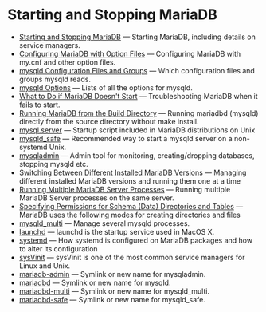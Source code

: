 # Starting and Stopping MariaDB

- [Starting and Stopping MariaDB](/mariadb-administration/getting-installing-and-upgrading-mariadb/starting-and-stopping-mariadb/starting-and-stopping-mariadb-automatically/) — Starting MariaDB, including details on service managers.
- [Configuring MariaDB with Option Files](/mariadb-administration/getting-installing-and-upgrading-mariadb/configuring-mariadb-with-option-files/) — Configuring MariaDB with my.cnf and other option files.
- [mysqld Configuration Files and Groups](/mariadb-administration/getting-installing-and-upgrading-mariadb/mysqld-configuration-files-and-groups/) — Which configuration files and groups mysqld reads.
- [mysqld Options](/mariadb-administration/getting-installing-and-upgrading-mariadb/starting-and-stopping-mariadb/mysqld-options/) — Lists of all the options for mysqld.
- [What to Do if MariaDB Doesn't Start](/mariadb-administration/getting-installing-and-upgrading-mariadb/starting-and-stopping-mariadb/what-to-do-if-mariadb-doesnt-start/) — Troubleshooting MariaDB when it fails to start.
- [Running MariaDB from the Build Directory](/mariadb-administration/getting-installing-and-upgrading-mariadb/starting-and-stopping-mariadb/running-mariadb-from-the-build-directory/) — Running mariadbd (mysqld) directly from the source directory without make install.
- [mysql.server](/mariadb-administration/getting-installing-and-upgrading-mariadb/starting-and-stopping-mariadb/mysqlserver/) — Startup script included in MariaDB distributions on Unix
- [mysqld_safe](/mariadb-administration/getting-installing-and-upgrading-mariadb/starting-and-stopping-mariadb/mysqld_safe/) — Recommended way to start a mysqld server on a non-systemd Unix.
- [mysqladmin](/clients-utilities/mysqladmin/) — Admin tool for monitoring, creating/dropping databases, stopping mysqld etc.
- [Switching Between Different Installed MariaDB Versions](/mariadb-administration/getting-installing-and-upgrading-mariadb/starting-and-stopping-mariadb/switching-between-different-installed-mariadb-versions/) — Managing different installed MariaDB versions and running them one at a time
- [Running Multiple MariaDB Server Processes](/mariadb-administration/getting-installing-and-upgrading-mariadb/starting-and-stopping-mariadb/running-multiple-mariadb-server-processes/) — Running multiple MariaDB Server processes on the same server.
- [Specifying Permissions for Schema (Data) Directories and Tables](/mariadb-administration/getting-installing-and-upgrading-mariadb/starting-and-stopping-mariadb/specifying-permissions-for-schema-data-directories-and-tables/) — MariaDB uses the following modes for creating directories and files
- [mysqld_multi](/mariadb-administration/getting-installing-and-upgrading-mariadb/starting-and-stopping-mariadb/mysqld_multi/) — Manage several mysqld processes.
- [launchd](/mariadb-administration/getting-installing-and-upgrading-mariadb/starting-and-stopping-mariadb/launchd/) — launchd is the startup service used in MacOS X.
- [systemd](/mariadb-administration/getting-installing-and-upgrading-mariadb/starting-and-stopping-mariadb/systemd/) — How systemd is configured on MariaDB packages and how to alter its configuration
- [sysVinit](/mariadb-administration/getting-installing-and-upgrading-mariadb/starting-and-stopping-mariadb/sysvinit/) — sysVinit is one of the most common service managers for Linux and Unix.
- [mariadb-admin](/clients-utilities/mariadb-admin/) — Symlink or new name for mysqladmin.
- [mariadbd](/mariadb-administration/getting-installing-and-upgrading-mariadb/starting-and-stopping-mariadb/mariadbd/) — Symlink or new name for mysqld.
- [mariadbd-multi](/mariadb-administration/getting-installing-and-upgrading-mariadb/starting-and-stopping-mariadb/mariadbd-multi/) — Symlink or new name for mysqld_multi.
- [mariadbd-safe](/mariadb-administration/getting-installing-and-upgrading-mariadb/starting-and-stopping-mariadb/mariadbd-safe/) — Symlink or new name for mysqld_safe.